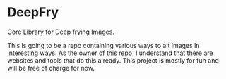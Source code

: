 # DeepFry
Core Library for Deep frying Images.

This is going to be a repo containing various ways to alt images in interesting ways. As the owner of this repo, I understand that there are websites and tools that do this already. This project is mostly for fun and will be free of charge for now.
